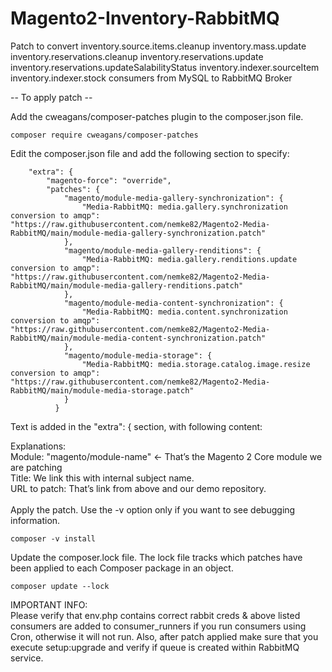 # Magento2-Inventory-RabbitMQ
Patch to convert inventory.source.items.cleanup inventory.mass.update inventory.reservations.cleanup inventory.reservations.update inventory.reservations.updateSalabilityStatus inventory.indexer.sourceItem inventory.indexer.stock consumers from MySQL to RabbitMQ Broker

-- To apply patch --

Add the cweagans/composer-patches plugin to the composer.json file.
```
composer require cweagans/composer-patches
```

Edit the composer.json file and add the following section to specify:
```
    "extra": {
        "magento-force": "override",
        "patches": {
            "magento/module-media-gallery-synchronization": {
                "Media-RabbitMQ: media.gallery.synchronization conversion to amqp": "https://raw.githubusercontent.com/nemke82/Magento2-Media-RabbitMQ/main/module-media-gallery-synchronization.patch"
            },
            "magento/module-media-gallery-renditions": {
                "Media-RabbitMQ: media.gallery.renditions.update conversion to amqp": "https://raw.githubusercontent.com/nemke82/Magento2-Media-RabbitMQ/main/module-media-gallery-renditions.patch"
            },
            "magento/module-media-content-synchronization": {
                "Media-RabbitMQ: media.content.synchronization conversion to amqp": "https://raw.githubusercontent.com/nemke82/Magento2-Media-RabbitMQ/main/module-media-content-synchronization.patch"
            },
            "magento/module-media-storage": {
                "Media-RabbitMQ: media.storage.catalog.image.resize conversion to amqp": "https://raw.githubusercontent.com/nemke82/Magento2-Media-RabbitMQ/main/module-media-storage.patch"
            }
          }    
```
Text is added in the "extra": { section, with following content:

Explanations: <BR>
Module: "magento/module-name"   ← That’s the Magento 2 Core module we are patching <BR>
Title: We link this with internal subject name. <BR>
URL to patch: That’s link from above and our demo repository. <BR>
<BR>
Apply the patch. Use the -v option only if you want to see debugging information.
```
composer -v install
```

Update the composer.lock file. The lock file tracks which patches have been applied to each  Composer package in an object.
```
composer update --lock
```

IMPORTANT INFO: <BR>
Please verify that env.php contains correct rabbit creds & above listed consumers are added to consumer_runners if you run consumers using Cron, otherwise it will not run. Also, after patch applied make sure that you execute setup:upgrade and verify if queue is created within RabbitMQ service.
